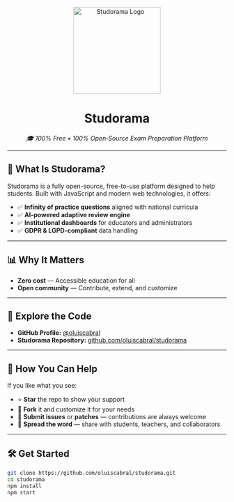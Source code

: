 <p align="center">
  <img src="https://github.com/oluiscabral/studorama/blob/main/public/favicon.ico" alt="Studorama Logo" width="200"/>
</p>

<h1 align="center">Studorama</h1>
<p align="center"><em>🎓 100% Free • 100% Open‑Source Exam Preparation Platform</em></p>

---

## 🚀 What Is Studorama?

Studorama is a fully open-source, free-to-use platform designed to help students. Built with JavaScript and modern web technologies, it offers:

- ✅ **Infinity of practice questions** aligned with national curricula  
- ✅ **AI-powered adaptive review engine**  
- ✅ **Institutional dashboards** for educators and administrators  
- ✅ **GDPR & LGPD-compliant** data handling  

---

## 📊 Why It Matters

- **Zero cost** — Accessible education for all  
- **Open community** — Contribute, extend, and customize  

---

## 🔗 Explore the Code

- **GitHub Profile:** [@oluiscabral](https://github.com/oluiscabral)  
- **Studorama Repository:** [github.com/oluiscabral/studorama](https://github.com/oluiscabral/studorama)  

---

## 🌟 How You Can Help

If you like what you see:

- ⭐ **Star** the repo to show your support  
- 🔀 **Fork** it and customize it for your needs  
- 🐞 **Submit issues** or **patches** — contributions are always welcome  
- 📣 **Spread the word** — share with students, teachers, and collaborators  

---

## 🛠️ Get Started

```bash
git clone https://github.com/oluiscabral/studorama.git
cd studorama
npm install
npm start
```
